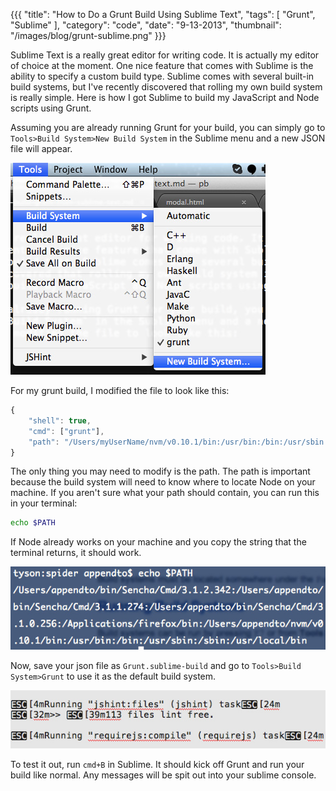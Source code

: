 {{{
    "title": "How to Do a Grunt Build Using Sublime Text",
    "tags": [ "Grunt", "Sublime" ],
    "category": "code",
    "date": "9-13-2013",
    "thumbnail": "/images/blog/grunt-sublime.png"
}}}

Sublime Text is a really great editor for writing code. It is actually my editor of choice at the moment. One nice feature that comes with Sublime is the ability to specify a custom build type. Sublime comes with several built-in build systems, but I've recently discovered that rolling my own build system is really simple. Here is how I got Sublime to build my JavaScript and Node scripts using Grunt.

Assuming you are already running Grunt for your build, you can simply go to `Tools>Build System>New Build System` in the Sublime menu and a new JSON file will appear.

![Adding a new build](/images/blog/sublime-grunt2.jpg)

For my grunt build, I modified the file to look like this:

```javascript
{
    "shell": true,
    "cmd": ["grunt"],
    "path": "/Users/myUserName/nvm/v0.10.1/bin:/usr/bin:/bin:/usr/sbin:/sbin:/usr/local/bin"
}
```

The only thing you may need to modify is the path. The path is important because the build system will need to know where to locate Node on your machine. If you aren't sure what your path should contain, you can run this in your terminal:

```bash
echo $PATH
```

If Node already works on your machine and you copy the string that the terminal returns, it should work.

![The $PATH](/images/blog/sublime-grunt1.jpg)

Now, save your json file as `Grunt.sublime-build` and go to `Tools>Build System>Grunt` to use it as the default build system.

![Running a build](/images/blog/sublime-grunt3.jpg)

To test it out, run `cmd+B` in Sublime. It should kick off Grunt and run your build like normal. Any messages will be spit out into your sublime console.